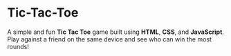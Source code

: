 # Tic-Tac-Toe
A simple and fun **Tic Tac Toe** game built using **HTML**, **CSS**, and **JavaScript**.   Play against a friend on the same device and see who can win the most rounds!
